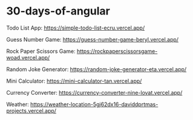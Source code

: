 # 30-days-of-angular

Todo List App: https://simple-todo-list-ecru.vercel.app/

Guess Number Game: https://guess-number-game-beryl.vercel.app/

Rock Paper Scissors Game: https://rockpaperscissorsgame-woad.vercel.app/

Random Joke Generator: https://random-joke-generator-eta.vercel.app/

Mini Calculator: https://mini-calculator-tan.vercel.app/

Currency Converter: https://currency-converter-nine-lovat.vercel.app/

Weather: https://weather-location-5gj62dx16-daviddprtmas-projects.vercel.app/
